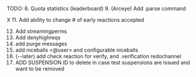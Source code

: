 TODO:
6. Quota statistics (leaderboard)
9. (Arceye) Add .parse command

X 11. Add ability to change # of early reactions accepted

12. Add streamingperms 
13. Add denyhighreqs 
14. add purge messages
15. add niceballs <@user> and configurable niceballs
16. (--later) add check reaction for verify, and .verification redochannel
17. ADD SUSPENSION ID to delete in case test suspensions are issued and want to be removed
